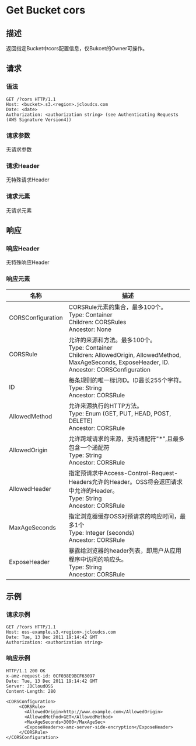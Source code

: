 # Get Bucket cors

## 描述
返回指定Bucket中cors配置信息，仅Bukcet的Owner可操作。

## 请求
### 语法
```
GET /?cors HTTP/1.1
Host: <bucket>.s3.<region>.jcloudcs.com 
Date: <date>
Authorization: <authorization string> (see Authenticating Requests (AWS Signature Version4))
```
### 请求参数
无请求参数
### 请求Header
无特殊请求Header
### 请求元素
无请求元素

## 响应
### 响应Header
无特殊响应Header
### 响应元素

名称|描述
---|---
CORSConfiguration|CORSRule元素的集合，最多100个。<br>Type: Container<br>Children: CORSRules<br>Ancestor: None
CORSRule|允许的来源和方法。最多100个。<br>Type: Container<br>Children: AllowedOrigin, AllowedMethod, MaxAgeSeconds, ExposeHeader, ID.<br>Ancestor: CORSConfiguration
ID|每条规则的唯一标识ID。ID最长255个字符。<br>Type: String<br>Ancestor: CORSRule
AllowedMethod|允许来源执行的HTTP方法。<br>Type: Enum (GET, PUT, HEAD, POST, DELETE)<br>Ancestor: CORSRule
AllowedOrigin|允许跨域请求的来源，支持通配符"*",且最多包含一个通配符<br>Type: String<br>Ancestor: CORSRule
AllowedHeader|指定预请求中Access-Control-Request-Headers允许的Header。OSS将会返回请求中允许的Header。<br>Type: String<br>Ancestor: CORSRule
MaxAgeSeconds|指定浏览器缓存OSS对预请求的响应时间，最多1个<br>Type: Integer (seconds)<br>Ancestor: CORSRule
ExposeHeader|暴露给浏览器的header列表，即用户从应用程序中访问的响应头。<br>Type: String<br>Ancestor: CORSRule

## 示例
### 请求示例
```
GET /?cors HTTP/1.1
Host: oss-example.s3.<region>.jcloudcs.com 
Date: Tue, 13 Dec 2011 19:14:42 GMT
Authorization: <authorization string>
```

### 响应示例
```
HTTP/1.1 200 OK
x-amz-request-id: 0CF038E9BCF63097
Date: Tue, 13 Dec 2011 19:14:42 GMT
Server: JDCloudOSS
Content-Length: 280

<CORSConfiguration>
     <CORSRule>
       <AllowedOrigin>http://www.example.com</AllowedOrigin>
       <AllowedMethod>GET</AllowedMethod>
       <MaxAgeSeconds>3000</MaxAgeSec>
       <ExposeHeader>x-amz-server-side-encryption</ExposeHeader>
     </CORSRule>
</CORSConfiguration>
```
